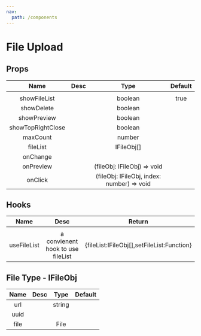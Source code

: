 ```yaml
---
nav:
  path: /components
---
```


# File Upload

## Props

|       Name        | Desc |                    Type                    | Default |
| :---------------: | :--: | :----------------------------------------: | :-----: |
|                   |      |                                            |
|   showFileList    |      |                  boolean                   |  true   |
|    showDelete     |      |                  boolean                   |
|    showPreview    |      |                  boolean                   |
| showTopRightClose |      |                  boolean                   |
|     maxCount      |      |                   number                   |
|     fileList      |      |                 IFileObj[]                 |
|     onChange      |      |                                            |
|     onPreview     |      |        (fileObj: IFileObj) => void         |
|      onClick      |      | (fileObj: IFileObj, index: number) => void |

## Hooks

|    Name     |               Desc                |                   Return                   |
| :---------: | :-------------------------------: | :----------------------------------------: |
|             |                                   |                                            |
| useFileList | a convienent hook to use fileList | {fileList:IFileObj[],setFileList:Function} |

## File Type - IFileObj

| Name | Desc |  Type  | Default |
| :--: | :--: | :----: | ------- |
| url  |      | string |         |
| uuid |      |        |         |
| file |      |  File  |         |
